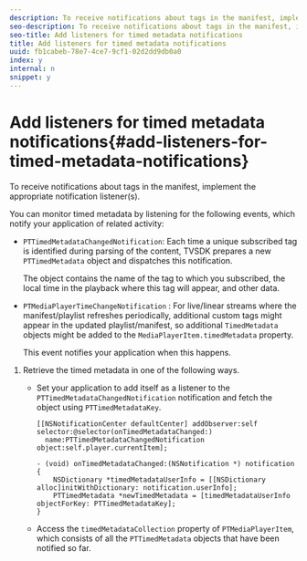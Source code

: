 ```yaml
---
description: To receive notifications about tags in the manifest, implement the appropriate notification listener(s).
seo-description: To receive notifications about tags in the manifest, implement the appropriate notification listener(s).
seo-title: Add listeners for timed metadata notifications
title: Add listeners for timed metadata notifications
uuid: fb1cabeb-78e7-4ce7-9cf1-02d2dd9db0a0
index: y
internal: n
snippet: y
---
```


# Add listeners for timed metadata notifications{#add-listeners-for-timed-metadata-notifications}

To receive notifications about tags in the manifest, implement the appropriate notification listener(s).

You can monitor timed metadata by listening for the following events, which notify your application of related activity:

* `PTTimedMetadataChangedNotification`: Each time a unique subscribed tag is identified during parsing of the content, TVSDK prepares a new `PTTimedMetadata` object and dispatches this notification.

  The object contains the name of the tag to which you subscribed, the local time in the playback where this tag will appear, and other data. 

* `PTMediaPlayerTimeChangeNotification` : For live/linear streams where the manifest/playlist refreshes periodically, additional custom tags might appear in the updated playlist/manifest, so additional `TimedMetadata` objects might be added to the `MediaPlayerItem.timedMetadata` property.

  This event notifies your application when this happens.

1. Retrieve the timed metadata in one of the following ways.

    * Set your application to add itself as a listener to the `PTTimedMetadataChangedNotification` notification and fetch the object using `PTTimedMetadataKey`.     
    
      ```    
      [[NSNotificationCenter defaultCenter] addObserver:self selector:@selector(onTimedMetadataChanged:)  
        name:PTTimedMetadataChangedNotification object:self.player.currentItem]; 
       
      - (void) onTimedMetadataChanged:(NSNotification *) notification { 
          NSDictionary *timedMetadataUserInfo = [[NSDictionary alloc]initWithDictionary: notification.userInfo]; 
          PTTimedMetadata *newTimedMetadata = [timedMetadataUserInfo objectForKey: PTTimedMetadataKey]; 
      }
      ```

    * Access the `timedMetadataCollection` property of `PTMediaPlayerItem`, which consists of all the `PTTimedMetadata` objects that have been notified so far.

